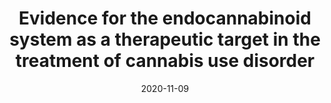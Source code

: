 ---
title: "Evidence for the endocannabinoid system as a therapeutic target in the treatment of cannabis use disorder"
collection: publications
permalink: /publication/2020-11-09-ecs-cud-review
date: 2020-11-09
venue: 'Current Addiction Reports'
paperurl: <a href="/files/Martin & McRae-Clark (2020).pdf"><i class="fas fa-fw fa-file-pdf zoom" aria-hidden="true"></i></a>
citation: '<b>Martin EL</b> &amp; McRae-Clark AL. Evidence for the endocannabinoid system as a therapeutic target in the treatment of cannabis use disorder. <i>Current Addiction Reports</i>. (2020).'
---